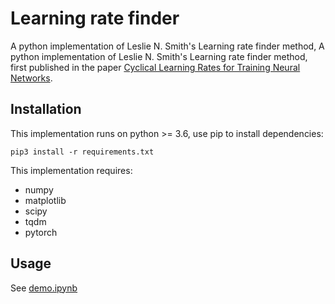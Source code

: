 # Learning rate finder
A python implementation of Leslie N. Smith's Learning rate finder method, A python implementation of Leslie N. Smith's Learning rate finder method, first published in the paper [Cyclical Learning Rates for Training Neural Networks](cyclical.pdf).

## Installation
This implementation runs on python >= 3.6, use pip to install dependencies:
```
pip3 install -r requirements.txt
```
This implementation requires:
 - numpy
 - matplotlib
 - scipy
 - tqdm
 - pytorch

 ## Usage
 See [demo.ipynb](demo.ipynb)